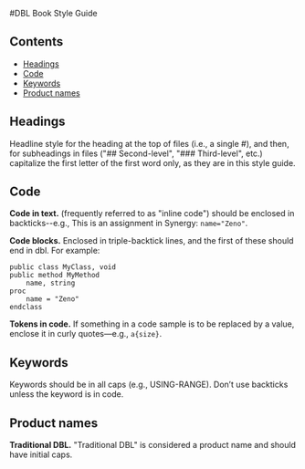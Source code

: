 #DBL Book Style Guide

## Contents
- [Headings](#headings)
- [Code](#code)
- [Keywords](#keywords)
- [Product names](#product-names)

## Headings

Headline style for the heading at the top of files (i.e., a single #), and then, for subheadings in files ("## Second-level", "### Third-level", etc.) capitalize the first letter of the first word only, as they are in this style guide. 

## Code 

**Code in text.** (frequently referred to as "inline code") should be enclosed in backticks--e.g., This is an assignment in Synergy: `name="Zeno"`. 

**Code blocks.** Enclosed in triple-backtick lines, and the first of these should end in dbl. For example:

```dbl
public class MyClass, void
public method MyMethod
    name, string
proc
    name = "Zeno"
endclass
```

**Tokens in code.** If something in a code sample is to be replaced by a value, enclose it in curly quotes—e.g., `a{size}`.

## Keywords
Keywords should be in all caps (e.g., USING-RANGE). Don’t use backticks unless the keyword is in code.
## Product names

**Traditional DBL.** "Traditional DBL" is considered a product name and should have initial caps.
